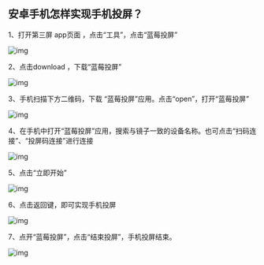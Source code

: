 ## 安卓手机怎样实现手机投屏？

1、打开第三屏 app页面 ，点击“工具”，点击“蓝莓投屏”

![img](http://images.qicheke.com/FmSEZiN1CoDNPTE2qq_ZZ4hFKKbt)

2、点击download ，下载“蓝莓投屏”

![img](http://images.qicheke.com/FuS51WfH7eox3axWAJpCnmRRgQ2g)

3、手机扫描下方二维码，下载 “蓝莓投屏”应用。点击“open”，打开“蓝莓投屏”

![img](http://images.qicheke.com/Fg5hAc2OGvX7w5WnX9-fR1er_Erd)

4、在手机中打开“蓝莓投屏”应用，搜索与镜子一致的设备名称。也可点击“扫码连接”、“投屏码连接”进行连接

![img](http://images.qicheke.com/FhyK-ArC6HWu9kms-NhWIM0EE-hj)

5、点击“立即开始”

![img](http://images.qicheke.com/FmXF441UuOMy7YL3UogNBhWF7Vo3)

6、点击返回键，即可实现手机投屏

![img](http://images.qicheke.com/FunmipH4w5JAX4LEoScqw7efq2fl)

7、点开“蓝莓投屏”，点击“结束投屏”，手机投屏结束。

![img](http://images.qicheke.com/Fsadb1DNPNpcDpCWgf-0wUzoBPuC)